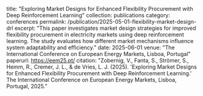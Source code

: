 title: "Exploring Market Designs for Enhanced Flexibility Procurement with Deep Reinforcement Learning"
collection: publications
category: conferences
permalink: /publication/2025-05-01-flexibility-market-design-drl
excerpt: "This paper investigates market design strategies for improved flexibility procurement in electricity markets using deep reinforcement learning. The study evaluates how different market mechanisms influence system adaptability and efficiency."
date: 2025-06-01
venue: "The International Conference on European Energy Markets, Lisboa, Portugal"
paperurl: https://eem25.pt/
citation: "Zobernig, V., Fanta, S., Strömer, S., Hemm, R., Cremer, J. L., & de Vries, L. J. (2025). 'Exploring Market Designs for Enhanced Flexibility Procurement with Deep Reinforcement Learning.' The International Conference on European Energy Markets, Lisboa, Portugal, 2025."